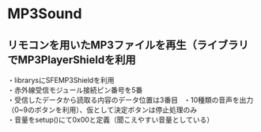 # MP3Sound
## リモコンを用いたMP3ファイルを再生（ライブラリでMP3PlayerShieldを利用
・librarysにSFEMP3Shieldを利用  
・赤外線受信モジュール接続ピン番号を5番  
・受信したデータから読取る内容のデータ位置は3番目   
・10種類の音声を出力（0~9のボタンを利用）、仮として決定ボタンは停止処理のみ  
・音量をsetup()にて0x00と定義（聞こえやすい音量としている）
